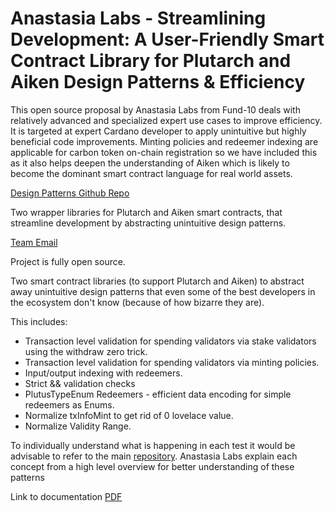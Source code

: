 # Anastasia Labs - Streamlining Development: A User-Friendly Smart Contract Library for Plutarch and Aiken Design Patterns & Efficiency

This open source proposal by Anastasia Labs from Fund-10 deals with relatively advanced and specialized expert use cases to improve efficiency. It is targeted at expert Cardano developer to apply unintuitive but highly beneficial code improvements. Minting policies and redeemer indexing are applicable for carbon token on-chain registration so we have included this as it also helps deepen the understanding of Aiken which is likely to become the dominant smart contract language for real world assets.

[Design Patterns Github Repo](https://github.com/Anastasia-Labs/design-patterns)

Two wrapper libraries for Plutarch and Aiken smart contracts, that streamline development by abstracting unintuitive design patterns.

[Team Email](info@anastasialabs.com)

Project is fully open source.

Two smart contract libraries (to support Plutarch and Aiken) to abstract away unintuitive design patterns that even some of the best developers in the ecosystem don't know (because of how bizarre they are).

This includes:

* Transaction level validation for spending validators via stake validators using the withdraw zero trick.
* Transaction level validation for spending validators via minting policies.
* Input/output indexing with redeemers.
* Strict && validation checks
* PlutusTypeEnum Redeemers - efficient data encoding for simple redeemers as Enums.
* Normalize txInfoMint to get rid of 0 lovelace value.
* Normalize Validity Range.

To individually understand what is happening in each test it would be advisable to refer to the main [repository](https://github.com/Anastasia-Labs/design-patterns). Anastasia Labs explain each concept from a high level overview for better understanding of these patterns

Link to documentation [PDF](https://drive.google.com/file/d/1Oju4cMF7jrIjh5VbIueTyp45T45g1159/view?usp=sharing)
